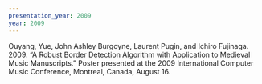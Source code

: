 ```yaml
---
presentation_year: 2009
year: 2009
---
```


Ouyang, Yue, John Ashley Burgoyne, Laurent Pugin, and Ichiro Fujinaga. 2009. “A Robust Border Detection Algorithm with Application to Medieval Music Manuscripts.” Poster presented at the 2009 International Computer Music Conference, Montreal, Canada, August 16.